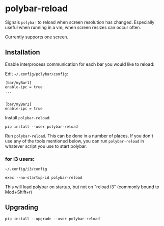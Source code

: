 # polybar-reload

Signals `polybar` to reload when screen resolution has changed. Especially useful
when running in a vm, when screen resizes can occur often.

Currently supports one screen.

## Installation

Enable interprocess communication for each bar you would like to reload:

Edit `~/.config/polybar/config`:

```
[bar/myBar1]
enable-ipc = true
...


[bar/myBar2]
enable-ipc = true
```

Install `polybar-reload`:

`pip install --user polybar-reload`


Run `polybar-reload`. This can be done in a number of places. If you don't use
any of the tools mentioned below, you can run `polybar-reload` in whatever script
you use to start polybar.

### for i3 users:

`~/.config/i3/config`

```
exec --no-startup-id polybar-reload
```

This will load polybar on startup, but not on "reload i3" (commonly bound to Mod+Shift+r)

## Upgrading

`pip install --upgrade --user polybar-reload`
